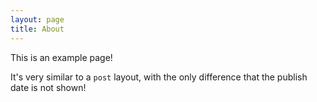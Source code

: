 ```yaml
---
layout: page
title: About
---
```


This is an example page!

It's very similar to a `post` layout, with the only difference that the publish date is not shown!
